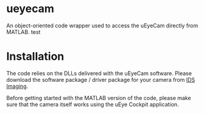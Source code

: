 # ueyecam
An object-oriented code wrapper used to access the uEyeCam directly from MATLAB. test

# Installation
The code relies on the DLLs delivered with the uEyeCam software. Please download the software package / driver package for your camera from [IDS Imaging](https://de.ids-imaging.com).

Before getting started with the MATLAB version of the code, please make sure that the camera itself works using the uEye Cockpit application.
